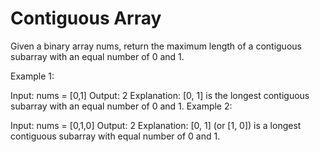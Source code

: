 # Contiguous Array

Given a binary array nums, return the maximum length of a contiguous subarray with an equal number of 0 and 1.

Example 1:

Input: nums = [0,1]
Output: 2 Explanation: [0, 1] is the longest contiguous subarray with an equal number of 0 and 1. Example 2:

Input: nums = [0,1,0]
Output: 2 Explanation: [0, 1] (or [1, 0]) is a longest contiguous subarray with equal number of 0 and 1.
 